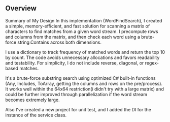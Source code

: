 

## Overview

Summary of My Design
In this implementation (WordFindSearch), I created a simple, memory-efficient, and fast solution for scanning a matrix of characters to find matches from a given word stream. I precompute rows and columns from the matrix, and then check each word using a brute-force string.Contains across both dimensions.

I use a dictionary to track frequency of matched words and return the top 10 by count. The code avoids unnecessary allocations and favors readability and testability. For simplicity, I do not include reverse, diagonal, or regex-based matches.

It's a brute-force substring search using optimized C# built-in functions (Any, Includes, ToArray, getting the columns and rows on the pre/process). It works well within the 64x64 restriction(i didn't try with a large matrix) and could be further improved through parallelization if the word stream becomes extremely large.

Also I've created a new project for unit test, and I added the DI for the instance of the service class. 